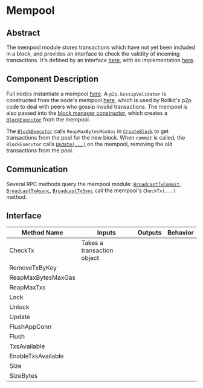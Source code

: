 # Mempool

## Abstract

The mempool module stores transactions which have not yet been included in a block, and provides an interface to check the validity of incoming transactions. It's defined by an interface [here](https://github.com/rollkit/rollkit/blob/main/mempool/mempool.go#L16), with an implementation [here](https://github.com/rollkit/rollkit/blob/main/mempool/v1/mempool.go).

## Component Description

Full nodes instantiate a mempool [here](https://github.com/rollkit/rollkit/blob/main/node/full.go#L133). A `p2p.GossipValidator` is constructed from the node's mempool [here](https://github.com/rollkit/rollkit/blob/main/node/full.go#L391), which is used by Rollkit's p2p code to deal with peers who gossip invalid transactions. The mempool is also passed into the [block manager constructor](https://github.com/rollkit/rollkit/blob/main/node/full.go#L136), which creates a [`BlockExecutor`](https://github.com/rollkit/rollkit/blob/main/block/manager.go#L143) from the mempool.

The [`BlockExecutor`](../specs/src/specs/state.md) calls `ReapMaxBytesMaxGas` in [`CreateBlock`](https://github.com/rollkit/rollkit/blob/main/state/executor.go#L91) to get transactions from the pool for the new block. When `commit` is called, the `BlockExecutor` calls [`Update(...)`](https://github.com/rollkit/rollkit/blob/main/state/executor.go#L255) on the mempool, removing the old transactions from the pool.

## Communication

Several RPC methods query the mempool module: [`BroadcastTxCommit`](https://github.com/rollkit/rollkit/blob/main/node/full_client.go#L128), [`BroadcastTxAsync`](https://github.com/rollkit/rollkit/blob/main/node/full_client.go#L190), [`BroadcastTxSync`](https://github.com/rollkit/rollkit/blob/main/node/full_client.go#L207) call the mempool's `CheckTx(...)` method.

## Interface

| **Method Name**    | **Inputs** | **Outputs** | **Behavior** |
| ------------------ | ---------- | ----------- | ------------ |
| CheckTx            | Takes a transaction object           |             |              |
| RemoveTxByKey      |            |             |              |
| ReapMaxBytesMaxGas |            |             |              |
| ReapMaxTxs         |            |             |              |
| Lock               |            |             |              |
| Unlock             |            |             |              |
| Update             |            |             |              |
| FlushAppConn       |            |             |              |
| Flush              |            |             |              |
| TxsAvailable       |            |             |              |
| EnableTxsAvailable |            |             |              |
| Size               |            |             |              |
| SizeBytes          |            |             |              |